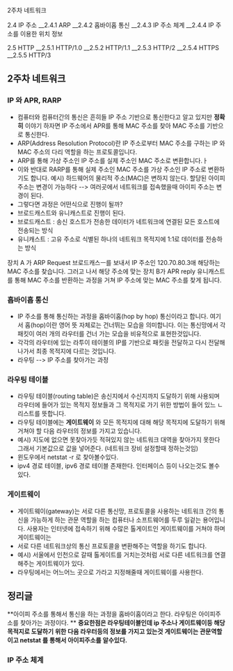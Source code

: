 2주차 네트워크

2.4 IP 주소
__2.4.1 ARP
__2.4.2 홉바이홉 통신
__2.4.3 IP 주소 체계
__2.4.4 IP 주소를 이용한 위치 정보

2.5 HTTP
__2.5.1 HTTP/1.0
__2.5.2 HTTP/1.1
__2.5.3 HTTP/2
__2.5.4 HTTPS
__2.5.5 HTTP/3

## 2주차 네트워크 

### IP 와 APR, RARP 
  - 컴퓨터와 컴퓨터간의 통신은 흔히들 IP 주소 기반으로 통신한다고 알고 있지만 **정확히** 이야기 하자면 IP 주소에서 APR를 통해 MAC 주소를 찾아 MAC 주소를 기반으로 통신한다. 
  - ARP(Address Resolution Protocol)란 IP 주소로부터 MAC 주소를 구하는 IP 와 MAC 주소의 다리 역할을 하는 프로토콜입니다. 
  - ARP를 통해 가상 주소인 IP 주소를 실제 주소인 MAC 주소로 변환합니다.ㅏ 
  - 이와 반대로 RARP를 통해 실제 주소인 MAC 주소를 가상 주소인 IP 주소로 변환하기도 합니다. 
예시) 하드웨어의 물리적 주소(MAC)은 변하지 않는다. 할당된 아이피 주소는 변경이 가능하다 --> 여러곳에서 네트워크를 접속했을때 아이피 주소는 변경이 된다.
  - 그렇다면 과정은 어떤식으로 진행이 될까?
  - 브로드캐스트와 유니캐스트로 진행이 된다.
  - 브로드캐스트 : 송신 호스트가 전송한 데이터가 네트워크에 연결된 모든 호스트에 전송되는 방식
  - 유니캐스트 : 고유 주소로 식별된 하나의 네트워크 목적지에 1:1로 데이터를 전송하는 방식

장치 A 가 ARP Request 브로드캐스ㅡ를 보내서 IP 주소인 120.70.80.3애 해당하는 MAC 주소를 찾습니다. 그러고 나서 해당 주소에 맞는 장치 B가 APR reply 유니캐스트 를 통해 MAC 주소를 반환하는 과정을 거쳐 IP 주소에 
맞는 MAC 주소를 찾게 됩니다.

### 홉바이홉 통신
 - IP 주소를 통해 통신하는 과정을 홉바이홉(hop by hop) 통신이라고 합니다. 여기서 홉(hop)이란 영어 뜻 자체로는 건너뛰는 모습을 의미합니다. 이는 통신망에서 각 패킷이 여러 개의 라우터를 건너 가는 모습을 비유적으로 표현한것입니다.
 - 각각의 라우터에 있는 라투이 테이블의 IP를 기반으로 패킷을 전달하고 다시 전달해나가서 최종 목적지에 다르는 것입니다. 
 - 라우팅 --> IP 주소를 찾아가는 과정
### 라우팅 테이블
 - 라우팅 테이블(routing table)은 송신지에서 수신지까지 도달하기 위해 사용되며 라우터에 들어가 있는 목적지 정보들과 그 목적지로 가기 위한 방법이 들어 있느 ㄴ리스트를 뜻합니다.
 - 라우팅 테이블에는 **게이트웨이** 와 모든 목적지에 대해 해당 목적지에 도달하기 위해 거쳐야 할 다음 라우터의 정보를 가지고 있습니다.
 - 예시) 지도에 없으면 못찾아가듯 적혀있지 않는 네트워크 대역을 찾아가지 못한다 그래서 기본값으로 값을 넣어준다. (네트워크 장비 설정할때 정하는것임)
 - 윈도우에서 netstat -r 로 찾아볼수있다.
 - ipv4 경로 테이블, ipv6 경로 테이블 존재한다. 인터페이스 등이 나오는것도 볼수 있다.
### 게이트웨이
 - 게이트웨이(gateway)는 서로 다른 통신망, 프로토콜을 사용하는 네트워크 간의 통신을 가능하게 하는 관문 역할을 하는 컴퓨터나 소프트웨어를 두루 일겉는 용어입니다. 사용자는 인터넷에 접속하기 위해 수많은 톨게이트인 게이트웨이를 거쳐야 하며 게이트웨이는 
 - 서로 다른 네트워크상의 통신 프로토콜을 변환해주는 역할을 하기도 합니다. 
 - 예시) 서울에서 인천으로 갈때 톨게이트를 거치는것처럼 서로 다른 네트워크를 연결해주는 게이트웨이가 있다. 
 - 라우팅에서는 어느어느 곳으로 가라고 지정해줄때 게이트웨이를 사용한다. 
## 정리글 
**아이피 주소를 통해서  통신을 하는 과정을 홉바이홉이라고 한다. 라우팅은 아이피주소를 찾아가는 과정이다. **
**중요한점은 라우팅테이블인데 ip 주소나 게이트웨이등 해당 목적지로 도달하기 위한 다음 라우터등의 정보를 가지고 있는것**
**게이트웨이는 관문역할이고 netstat 를 통해서 아이피주소를 알수있다.**
### IP 주소 체계